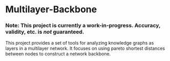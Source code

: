 # Multilayer-Backbone

### Note: This project is currently a work-in-progress. Accuracy, validity, etc. is *not* guaranteed.

This project provides a set of tools for analyzing knowledge graphs as layers in a multilayer network. 
It focuses on using pareto shortest distances between nodes to construct a network backbone.
